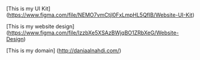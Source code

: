 [This is my UI Kit] (https://www.figma.com/file/NEMO7vmCtjl0FxLmpHL5QfIB/Website-UI-Kit)

[This is my website design] (https://www.figma.com/file/IzzbXe5XSAzBWjqBO1ZRbXeG/Website-Design)

[This is my domain] (http://daniaalnahdi.com/)
